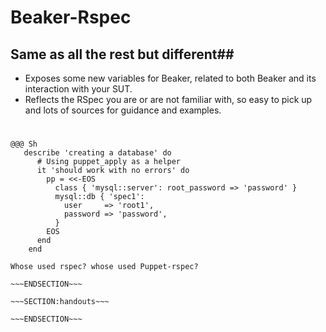 <!SLIDE>
# Beaker-Rspec #
##  Same as all the rest but different##

* Exposes some new variables for Beaker, related to both Beaker and its interaction with your SUT.
* Reflects the RSpec you are or are not familiar with, so easy to pick up and lots of sources for guidance and examples.

#
    @@@ Sh
       describe 'creating a database' do
          # Using puppet_apply as a helper
          it 'should work with no errors' do
            pp = <<-EOS
              class { 'mysql::server': root_password => 'password' }
              mysql::db { 'spec1':
                user     => 'root1',
                password => 'password',
              }
            EOS
          end
        end


~~~SECTION:notes~~~
Whose used rspec? whose used Puppet-rspec?

~~~ENDSECTION~~~

~~~SECTION:handouts~~~

~~~ENDSECTION~~~

